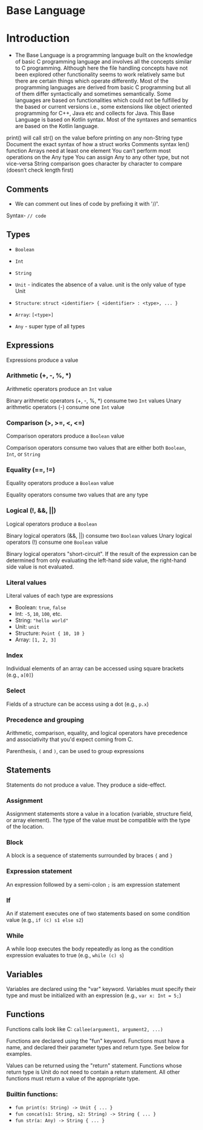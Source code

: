 # Base Language

# Introduction 

* The Base Language is a programming language built on the knowledge of basic C programming language and involves all the concepts
  similar to C programming. Although here the file handling concepts have not been explored other functionality seems to work relatively
  same but there are certain things which operate differently. Most of the programming languages are derived from basic C programming but
  all of them differ syntactically and sometimes semantically. Some languages are based on functionalities which could not be fulfilled
  by the based or current versions i.e., some extensions like object oriented programming for C++, Java etc and collects for Java. 
  This Base Language is based on Kotlin syntax. Most of the syntaxes and semantics are based on the Kotlin language. 


print() will call str() on the value before printing on any non-String type
Document the exact syntax of how a struct works
Comments syntax
len() function
Arrays need at least one element
You can’t perform most operations on the Any type
You can assign Any to any other type, but not vice-versa
String comparison goes character by character to compare (doesn’t check length first)

## Comments

* We can comment out lines of code by prefixing it with '//'.

Syntax- `// code`

## Types

* `Boolean`
* `Int`
* `String`
* `Unit` - indicates the absence of a value. unit is the only value of type Unit

* `Structure`: `struct <identifier> { <identifier> : <type>, ... }`
* `Array`: `[<type>]`

* `Any` - super type of all types

## Expressions

Expressions produce a value

### Arithmetic (+, -, %, *)

Arithmetic operators produce an `Int` value

Binary arithmetic operators (+, -, %, *) consume two `Int` values
Unary arithmetic operators (-) consume one `Int` value

### Comparison (>, >=, <, <=)

Comparison operators produce a `Boolean` value

Comparison operators consume two values that are either both `Boolean`, `Int`, or `String`

### Equality (==, !=)

Equality operators produce a `Boolean` value

Equality operators consume two values that are any type

### Logical (!, &&, ||)

Logical operators produce a `Boolean`

Binary logical operators (&&, ||) consume two `Boolean` values
Unary logical operators (!) consume one `Boolean` value

Binary logical operators "short-circuit". If the result of the expression can be determined from only evaluating the left-hand side value, the right-hand side value is not evaluated.

### Literal values

Literal values of each type are expressions

* Boolean: `true`, `false`
* Int: `-5`, `10`, `100`, etc.
* String: `"hello world"`
* Unit: `unit`
* Structure: `Point { 10, 10 }`
* Array: `[1, 2, 3]`

### Index

Individual elements of an array can be accessed using square brackets (e.g., `a[0]`)

### Select

Fields of a structure can be access using a dot (e.g., `p.x`)

### Precedence and grouping

Arithmetic, comparison, equality, and logical operators have precedence and associativity that you'd expect coming from C.

Parenthesis, `(` and `)`, can be used to group expressions

## Statements

Statements do not produce a value. They produce a side-effect.

### Assignment

Assignment statements store a value in a location (variable, structure field, or array element). The type of the value must be compatible with the type of the location.

### Block

A block is a sequence of statements surrounded by braces `{` and `}`

### Expression statement

An expression followed by a semi-colon `;` is am expression statement

### If

An if statement executes one of two statements based on some condition value (e.g., `if (c) s1 else s2`)

### While

A while loop executes the body repeatedly as long as the condition expression evaluates to true (e.g., `while (c) s`)

## Variables

Variables are declared using the "var" keyword. Variables must specify their type and must be initialized with an expression (e.g., `var x: Int = 5;`)

## Functions

Functions calls look like C: `callee(argument1, argument2, ...)`

Functions are declared using the "fun" keyword. Functions must have a name, and declared their parameter types and return type. See below for examples.

Values can be returned using the "return" statement. Functions whose return type is Unit do not need to contain a return statement. All other functions must return a value of the appropriate type.

### Builtin functions:

* `fun print(s: String) -> Unit { ... }`
* `fun concat(s1: String, s2: String) -> String { ... }`
* `fun str(a: Any) -> String { ... }`

